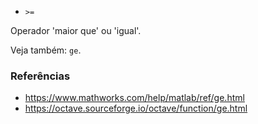 - `>=`

Operador 'maior que' ou 'igual'.

Veja também: `ge`.

### Referências

- https://www.mathworks.com/help/matlab/ref/ge.html
- https://octave.sourceforge.io/octave/function/ge.html
